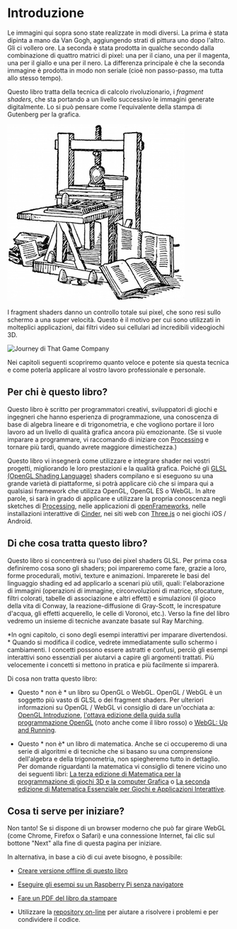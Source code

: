 # Introduzione

<canvas id="custom" class="canvas" data-fragment-url="cmyk-halftone.frag" data-textures="vangogh.jpg" width="700px" height="320px"></canvas>

Le immagini qui sopra sono state realizzate in modi diversi. La prima è stata dipinta a mano da Van Gogh, aggiungendo strati di pittura uno dopo l'altro. Gli ci vollero ore. La seconda è stata prodotta in qualche secondo dalla combinazione di quattro matrici di pixel: una per il ciano, una per il magenta, una per il giallo e una per il nero. La differenza principale è che la seconda immagine è prodotta in modo non seriale (cioè non passo-passo, ma tutta allo stesso tempo).

Questo libro tratta della tecnica di calcolo rivoluzionario, i *fragment shaders*, che sta portando a un livello successivo le immagini generate digitalmente. Lo si può pensare come l'equivalente della stampa di Gutenberg per la grafica.


![Stampa di Gutenberg](gutenpress.jpg)

I fragment shaders danno un controllo totale sui pixel, che sono resi sullo schermo a una super velocità. Questo è il motivo per cui sono utilizzati in molteplici applicazioni, dai filtri video sui cellulari ad incredibili videogiochi 3D.

![Journey di That Game Company](journey.jpg)

Nei capitoli seguenti scopriremo quanto veloce e potente sia questa tecnica e come poterla applicare al vostro lavoro professionale e personale.

## Per chi è questo libro?

Questo libro è scritto per programmatori creativi, sviluppatori di giochi e ingegneri che hanno esperienza di programmazione, una conoscenza di base di algebra lineare e di trigonometria, e che vogliono portare il loro lavoro ad un livello  di qualità grafica ancora più emozionante. (Se si vuole imparare a programmare, vi raccomando di iniziare con [Processing](https://processing.org/) e tornare più tardi, quando avrete maggiore dimestichezza.)

Questo libro vi insegnerà come utilizzare e integrare shader nei vostri progetti, migliorando le loro prestazioni e la qualità grafica. Poiché gli [GLSL (OpenGL Shading Language)](https://it.wikipedia.org/wiki/GLSL) shaders compilano e si eseguono su una grande varietà di piattaforme, si potrà applicare ciò che si impara qui a qualsiasi framework che utilizza OpenGL, OpenGL ES o WebGL. In altre parole, si sarà in grado di applicare e utilizzare la propria conoscenza negli sketches di [Processing](https://processing.org/), nelle applicazioni di [openFrameworks](http://openframeworks.cc/), nelle installazioni interattive di [Cinder](http://libcinder.org/), nei siti web con [Three.js](http://threejs.org/) o nei giochi iOS / Android.


## Di che cosa tratta questo libro?

Questo libro si concentrerà su l'uso dei pixel shaders GLSL. Per prima cosa definiremo cosa sono gli shaders; poi impareremo come fare, grazie a loro, forme procedurali, motivi, texture e animazioni. Imparerete le basi del linguaggio shading ed ad applicarlo a scenari più utili, quali: l'elaborazione di immagini (operazioni di immagine, circonvoluzioni di matrice, sfocature, filtri colorati, tabelle di associazione e altri effetti) e simulazioni (il gioco della vita di Conway, la reazione-diffusione di Gray-Scott, le increspature d'acqua, gli effetti acquerello, le celle di Voronoi, etc.). Verso la fine del libro vedremo un insieme di tecniche avanzate basate sul Ray Marching.

*In ogni capitolo, ci sono degli esempi interattivi per imparare divertendosi. * Quando si modifica il codice, vedrete immediatamente sullo schermo i cambiamenti. I concetti possono essere astratti e confusi, perciò gli esempi interattivi sono essenziali per aiutarvi a capire gli argomenti trattati. Più velocemente i concetti si mettono in pratica e più facilmente si imparerà.

Di cosa non tratta questo libro:

* Questo * non è * un libro su OpenGL o WebGL. OpenGL / WebGL è un soggetto più vasto di GLSL o dei fragment shaders. Per ulteriori informazioni su OpenGL / WebGL vi consiglio di dare un'occhiata a: [OpenGL Introduzione](https://open.gl/introduction), [l'ottava edizione della guida sulla programmazione OpenGL](http://www.amazon.com/OpenGL-Programming-Guide-Official-Learning/dp/0321773039/ref=sr_1_1?s=books&ie=UTF8&qid=1424007417&sr=1-1&keywords=open+gl+programming+guide) (noto anche come il libro rosso) o [WebGL: Up and Running](http://www.amazon.com/WebGL-Up-Running-Tony-Parisi/dp/144932357X/ref=sr_1_4?s=books&ie=UTF8&qid=1425147254&sr=1-4&keywords=webgl).

* Questo * non è* un libro di matematica. Anche se ci occuperemo di una serie di algoritmi e di tecniche che si basano su una comprensione dell'algebra e della trigonometria, non spiegheremo tutto in dettaglio. Per domande riguardanti la matematica vi consiglio di tenere vicino uno dei seguenti libri: [La terza edizione di Matematica per la programmazione di giochi 3D e la computer Grafica](http://www.amazon.com/Mathematics-Programming-Computer-Graphics-Third/dp/1435458869/ref=sr_1_1?ie=UTF8&qid=1424007839&sr=8-1&keywords=mathematics+for+games) o [La seconda edizione di Matematica Essenziale per Giochi e Applicazioni Interattive](http://www.amazon.com/Essential-Mathematics-Games-Interactive-Applications/dp/0123742978/ref=sr_1_1?ie=UTF8&qid=1424007889&sr=8-1&keywords=essentials+mathematics+for+developers).

## Cosa ti serve per iniziare?

Non tanto! Se si dispone di un browser moderno che può far girare WebGL (come Chrome, Firefox o Safari) e una connessione Internet, fai clic sul bottone "Next" alla fine di questa pagina per iniziare.

In alternativa, in base a ciò di cui avete bisogno, è possibile:

- [Creare versione offline di questo libro](https://thebookofshaders.com/appendix/)

- [Eseguire gli esempi su un Raspberry Pi senza navigatore](https://thebookofshaders.com/appendix/)

- [Fare un PDF del libro da stampare](https://thebookofshaders.com/appendix/)

- Utilizzare la [repository on-line](https://github.com/patriciogonzalezvivo/thebookofshaders) per aiutare a risolvere i problemi e per condividere il codice.

